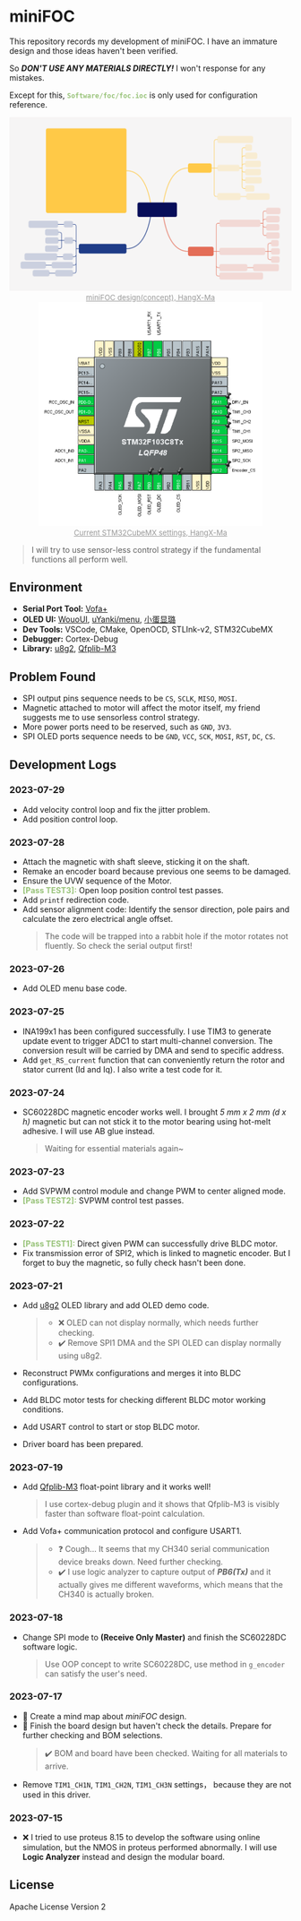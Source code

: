 # miniFOC

This repository records my development of miniFOC. I have an immature design and those ideas haven't been verified.

So _**DON'T USE ANY MATERIALS DIRECTLY!**_ I won't response for any mistakes.

Except for this, <span style="color: #98C379; font-weight: bold;">`Software/foc/foc.ioc`</span> is only used for configuration reference.

<div align="center">
    <img src="assets/miniFOC.svg" alt="miniFOC design(concept), HangX-Ma" width=600 />
    <br>
    <font size="2" color="#999"><u>miniFOC design(concept), HangX-Ma</u></font>
</div>

<div align="center">
    <img src="assets/cubemx-settings.png" alt="Current STM32CubeMX settings, HangX-Ma" width=400 />
    <br>
    <font size="2" color="#999"><u>Current STM32CubeMX settings, HangX-Ma</u></font>
</div>

> I will try to use sensor-less control strategy if the fundamental functions all perform well.

## Environment

- **Serial Port Tool:** [Vofa+](https://www.vofa.plus/downloads/?v=7/17/2023)
- **OLED UI:** [WouoUI](https://github.com/RQNG/WouoUI), [uYanki/menu](https://github.com/uYanki/board-stm32f103rc-berial/tree/main/7.Example/hal/gui/u8g2/02_menu), [小蛋显璐](https://www.bilibili.com/video/BV1RY411f7GT/?share_source=copy_web&vd_source=1056f83cab1f5ee1d05548018d3e8731)
- **Dev Tools:** VSCode, CMake, OpenOCD, STLInk-v2, STM32CubeMX
- **Debugger:** Cortex-Debug
- **Library:** [u8g2](https://github.com/olikraus/u8g2), [Qfplib-M3](https://www.quinapalus.com/qfplib-m3.html)

## Problem Found

- SPI output pins sequence needs to be `CS`, `SCLK`, `MISO`, `MOSI`.
- Magnetic attached to motor will affect the motor itself, my friend suggests me to use sensorless control strategy.
- More power ports need to be reserved, such as `GND`, `3V3`.
- SPI OLED ports sequence needs to be `GND`, `VCC`, `SCK`, `MOSI`, `RST`, `DC`, `CS`.

## Development Logs

### 2023-07-29

- Add velocity control loop and fix the jitter problem.
- Add position control loop.

### 2023-07-28

- Attach the magnetic with shaft sleeve, sticking it on the shaft.
- Remake an encoder board because previous one seems to be damaged.
- Ensure the UVW sequence of the Motor.
- <span style="color: #98C379; font-weight: bold;">[Pass TEST3]:</span> Open loop position control test passes.
- Add `printf` redirection code.
- Add sensor alignment code: Identify the sensor direction, pole pairs and calculate the zero electrical angle offset.
    > The code will be trapped into a rabbit hole if the motor rotates not fluently. So check the serial output first!

### 2023-07-26

- Add OLED menu base code.

### 2023-07-25

- INA199x1 has been configured successfully. I use TIM3 to generate update event to trigger ADC1 to start multi-channel conversion. The conversion result will be carried by DMA and send to specific address.
- Add `get_RS_current` function that can conveniently return the rotor and stator current (Id and Iq). I also write a test code for it.

### 2023-07-24

- SC60228DC magnetic encoder works well. I brought _5 mm x 2 mm (d x h)_ magnetic but can not stick it to the motor bearing using hot-melt adhesive. I will use AB glue instead.
    > Waiting for essential materials again~

### 2023-07-23

- Add SVPWM control module and change PWM to center aligned mode.
- <span style="color: #98C379; font-weight: bold;">[Pass TEST2]:</span> SVPWM control test passes.

### 2023-07-22

- <span style="color: #98C379; font-weight: bold;">[Pass TEST1]:</span> Direct given PWM can successfully drive BLDC motor.
- Fix transmission error of SPI2, which is linked to magnetic encoder. But I forget to buy the magnetic, so fully check hasn't been done.

### 2023-07-21

- Add [u8g2](https://github.com/olikraus/u8g2) OLED library and add OLED demo code.
    >
    > - :x: OLED can not display normally, which needs further checking.
    > - :heavy_check_mark: Remove SPI1 DMA and the SPI OLED can display normally using u8g2.

- Reconstruct PWMx configurations and merges it into BLDC configurations.
- Add BLDC motor tests for checking different BLDC motor working conditions.
- Add USART control to start or stop BLDC motor.
- Driver board has been prepared.

### 2023-07-19

- Add [Qfplib-M3](https://www.quinapalus.com/qfplib-m3.html) float-point library and it works well!
    > I use cortex-debug plugin and it shows that Qfplib-M3 is visibly faster than software float-point calculation.
- Add Vofa+ communication protocol and configure USART1.
    >
    > - :question: Cough... It seems that my CH340 serial communication device breaks down. Need further checking.
    > - :heavy_check_mark: I use logic analyzer to capture output of _**PB6(Tx)**_ and it actually gives me different waveforms, which means that the CH340 is actually broken.

### 2023-07-18

- Change SPI mode to **(Receive Only Master)** and finish the SC60228DC software logic.
    > Use OOP concept to write SC60228DC, use method in `g_encoder` can satisfy the user's need.

### 2023-07-17

- :book: Create a mind map about _miniFOC_ design.
- :rocket: Finish the board design but haven't check the details. Prepare for further checking and BOM selections.
    > :heavy_check_mark: BOM and board have been checked. Waiting for all materials to arrive.
- Remove `TIM1_CH1N`, `TIM1_CH2N`, `TIM1_CH3N` settings， because they are not used in this driver.

### 2023-07-15

- :x: I tried to use proteus 8.15 to develop the software using online simulation, but the NMOS in proteus performed abnormally. I will use **Logic Analyzer** instead and design the modular board.

## License

Apache License Version 2
